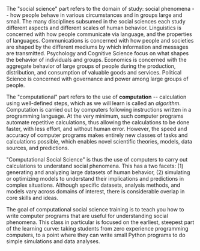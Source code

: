 
The "social science" part refers to the domain of study: social phenomena -- how people behave in various circumstances and in groups large and small.  The many disciplines subsumed in the social sciences each study different aspects and different scales of human behavior.  Linguistics is concerned with how people communicate via language, and the properties of languages.  Communications is concerned with how people and societies are shaped by the different mediums by which information and messages are transmitted.  Psychology and Cognitive Science focus on what shapes the behavior of individuals and groups.  Economics is concerned with the aggregate behavior of large groups of people during the production, distribution, and consumption of valuable goods and services. Political Science is concerned with governance and power among large groups of people.

The "computational" part refers to the use of **computation** -- calculation using well-defined steps, which as we will learn is called an *algorithm*.  Computation is carried out by computers following instructions written in a programming language.  At the very minimum, such computer programs automate repetitive calculations, thus allowing the calculations to be done faster, with less effort, and without human error.  However, the speed and accuracy of computer programs makes entirely new classes of tasks and calculations possible, which enables novel scientific theories, models, data sources, and predictions.

"Computational Social Science" is thus the use of computers to carry out calculations to understand social phenomena.  This has a two facets: (1) generating and analyzing large datasets of human behavior, (2) simulating or optimizing models to understand their implications and predictions in complex situations.  Although specific datasets, analysis methods, and models vary across domains of interest, there is considerable overlap in core skills and ideas.

The goal of computational social science training is to teach you how to write computer programs that are useful for understanding social phenomena. This class in particular is focused on the earliest, steepest part of the learning curve: taking students from zero experience programming computers, to a point where they can write small Python programs to do simple simulations and data analyses. 

